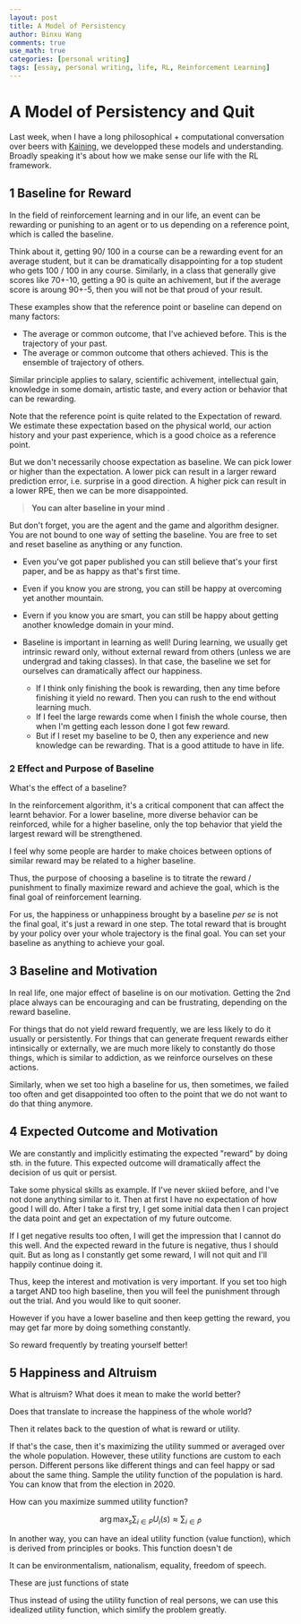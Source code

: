 ```yaml
---
layout: post
title: A Model of Persistency
author: Binxu Wang
comments: true
use_math: true
categories: [personal writing]
tags: [essay, personal writing, life, RL, Reinforcement Learning]
---
```


A Model of Persistency and Quit
=======

Last week, when I have a long philosophical + computational conversation over beers with [Kaining](), we developped these models and understanding. Broadly speaking it's about how we make sense our life with the RL framework. 

## 1 Baseline for Reward

In the field of reinforcement learning and in our life, an event can be rewarding or punishing to an agent or to us depending on a reference point, which is called the baseline. 

Think about it, getting 90/ 100 in a course can be a rewarding event for an average student, but it can be dramatically disappointing for a top student who gets 100 / 100 in any course. Similarly, in a class that generally give scores like 70+-10, getting a 90 is quite an achivement, but if the average score is aroung 90+-5, then you will not be that proud of your result. 

These examples show that the reference point or baseline can depend on many factors:

* The average or common outcome, that I've achieved before. This is the trajectory of your past. 
* The average or common outcome that others achieved. This is the ensemble of trajectory of others. 

Similar principle applies to salary, scientific achivement, intellectual gain, knowledge in some domain, artistic taste, and every action or behavior that can be rewarding. 

Note that the reference point is quite related to the Expectation of reward. We estimate these expectation based on the physical world, our action history and your past experience, which is a good choice as a reference point. 

But we don't necessarily choose expectation as baseline. We can pick lower or higher than the expectation. A lower pick can result in a larger reward prediction error, i.e. surprise in a good direction. A higher pick can result in a lower RPE, then we can be more disappointed. 

> **You can alter baseline in your mind** . 

But don't forget, you are the agent and the game and algorithm designer. You are not bound to one way of setting the baseline. You are free to set and reset baseline as anything or any function. 

* Even you've got paper published you can still believe that's your first paper, and be as happy as that's first time. 

* Even if you know you are strong, you can still be happy at overcoming yet another mountain. 
* Evern if you know you are smart, you can still be happy about getting another knowledge domain in your mind. 

* Baseline is important in learning as well! During learning, we usually get intrinsic reward only, without external reward from others (unless we are undergrad and taking classes). In that case, the baseline we set for ourselves can dramatically affect our happiness. 
  * If I think only finishing the book is rewarding, then any time before finishing it yield no reward. Then you can rush to the end without learning much. 
  * If I feel the large rewards come when I finish the whole course, then when I'm getting each lesson done I got few reward. 
  * But if I reset my baseline to be 0, then any experience and new knowledge can be rewarding. That is a good attitude to have in life. 

### 2 Effect and Purpose of Baseline 

What's the effect of a baseline? 

In the reinforcement algorithm, it's a critical component that can affect the learnt behavior. For a lower baseline, more diverse behavior can be reinforced, while for a higher baseline, only the top behavior that yield the largest reward will be strengthened. 

I feel why some people are harder to make choices between options of similar reward may be related to a higher baseline. 

Thus, the purpose of choosing a baseline is to titrate the reward / punishment to finally maximize reward and achieve the goal, which is the final goal of reinforcement learning. 

For us, the happiness or unhappiness brought by a baseline *per se* is not the final goal, it's just a reward in one step. The total reward that is brought by your policy over your whole trajectory is the final goal. You can set your baseline as anything to achieve your goal. 



## 3 Baseline and Motivation 

In real life, one major effect of baseline is on our motivation. Getting the 2nd place always can be encouraging and can be frustrating, depending on the reward baseline. 

For things that do not yield reward frequently, we are less likely to do it usually or persistently. For things that can generate frequent rewards either intinsically or externally, we are much more likely to constantly do those things, which is similar to addiction, as we reinforce ourselves on these actions. 

Similarly, when we set too high a baseline for us, then sometimes, we failed too often and get disappointed too often to the point that we do not want to do that thing anymore. 



## 4 Expected Outcome and Motivation

We are constantly and implicitly estimating the expected "reward" by doing sth. in the future. This expected outcome will dramatically affect the decision of us quit or persist. 

Take some physical skills as example. If I've never skiied before, and I've not done anything similar to it. Then at first I have no expectation of how good I will do. After I take a first try, I get some initial data then I can project the data point and get an expectation of my future outcome. 

If I get negative results too often, I will get the impression that I cannot do this well. And the expected reward in the future is negative, thus I should quit. But as long as I constantly get some reward, I will not quit and I'll happily continue doing it. 



Thus, keep the interest and motivation is very important. If you set too high a target AND too high baseline, then you will feel the punishment through out the trial. And you would like to quit sooner. 

However if you have a lower baseline and then keep getting the reward, you may get far more by doing something constantly. 

So reward frequently by treating yourself better! 

## 5 Happiness and Altruism

What is altruism? What does it mean to make the world better? 

Does that translate to increase the happiness of the whole world?

Then it relates back to the question of what is reward or utility. 

If that's the case, then it's maximizing the utility summed or averaged over the whole population. However, these utility functions are custom to each person. Different persons like different things and can feel happy or sad about the same thing. Sample the utility function of the population is hard. You can know that from the election in 2020. 

How can you maximize summed utility function? 


$$
\arg\max_s \sum_{i\in P} U_i(s)\approx \sum_{i\in \tilde P} 
$$


In another way, you can have an ideal utility function (value function), which is derived from principles or books. This function doesn't de

It can be environmentalism, nationalism, equality, freedom of speech. 

These are just functions of state 

Thus instead of using the utility function of real persons, we can use this idealized utility function, which simlify the problem greatly. 



